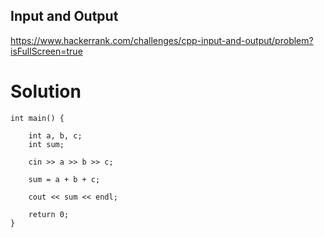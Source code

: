 ## Input and Output

https://www.hackerrank.com/challenges/cpp-input-and-output/problem?isFullScreen=true

# Solution
```
int main() {
    
    int a, b, c;
    int sum;
    
    cin >> a >> b >> c;
    
    sum = a + b + c;
     
    cout << sum << endl;
    
    return 0;
}
```